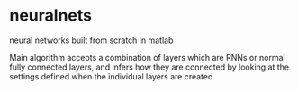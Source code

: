 # neuralnets
 neural networks built from scratch in matlab

Main algorithm accepts a combination of layers which are RNNs or normal fully connected layers, and infers how they are connected by looking at the settings defined when the individual layers are created.